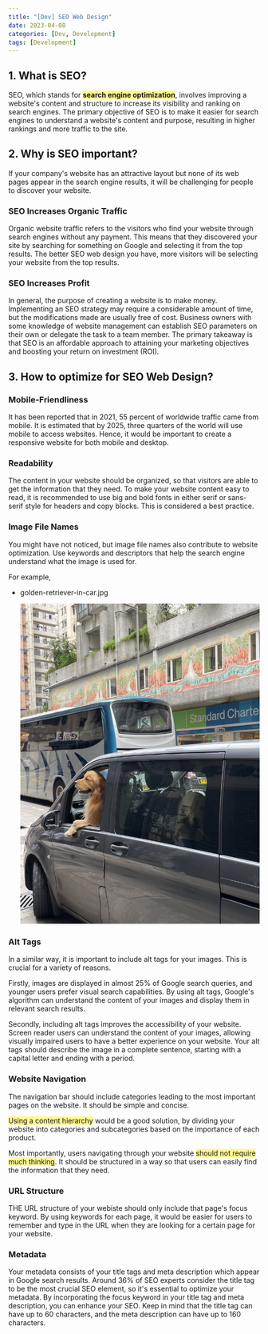 ```yaml
---
title: "[Dev] SEO Web Design"
date: 2023-04-08
categories: [Dev, Development]
tags: [Development]
---
```


## 1. What is SEO?

SEO, which stands for <span style="background:#fff88f">**search engine optimization**</span>, involves improving a website's content and structure to increase its visibility and ranking on search engines. The primary objective of SEO is to make it easier for search engines to understand a website's content and purpose, resulting in higher rankings and more traffic to the site.

## 2. Why is SEO important?

If your company's website has an attractive layout but none of its web pages appear in the search engine results, it will be challenging for people to discover your website.

### SEO Increases Organic Traffic

Organic website traffic refers to the visitors who find your website through search engines without any payment. This means that they discovered your site by searching for something on Google and selecting it from the top results. The better SEO web design you have, more visitors will be selecting your website from the top results.

### SEO Increases Profit

In general, the purpose of creating a website is to make money. Implementing an SEO strategy may require a considerable amount of time, but the modifications made are usually free of cost. Business owners with some knowledge of website management can establish SEO parameters on their own or delegate the task to a team member. The primary takeaway is that SEO is an affordable approach to attaining your marketing objectives and boosting your return on investment (ROI).

## 3. How to optimize for SEO Web Design?

### Mobile-Friendliness

It has been reported that in 2021, 55 percent of worldwide traffic came from mobile. It is estimated that by 2025, three quarters of the world will use mobile to access websites. Hence, it would be important to create a responsive website for both mobile and desktop.

### Readability

The content in your website should be organized, so that visitors are able to get the information that they need. To make your website content easy to read, it is recommended to use big and bold fonts in either serif or sans-serif style for headers and copy blocks. This is considered a best practice.

### Image File Names

You might have not noticed, but image file names also contribute to website optimization. Use keywords and descriptors that help the search engine understand what the image is used for.

For example,

- golden-retriever-in-car.jpg

  ![d](/assets/img/development/golden-retriever-in-car.jpg)

### Alt Tags

In a similar way, it is important to include alt tags for your images. This is crucial for a variety of reasons.

Firstly, images are displayed in almost 25% of Google search queries, and younger users prefer visual search capabilities. By using alt tags, Google's algorithm can understand the content of your images and display them in relevant search results.

Secondly, including alt tags improves the accessibility of your website. Screen reader users can understand the content of your images, allowing visually impaired users to have a better experience on your website. Your alt tags should describe the image in a complete sentence, starting with a capital letter and ending with a period.

### Website Navigation

The navigation bar should include categories leading to the most important pages on the website. It should be simple and concise.

<span style="background:#fff88f">Using a content hierarchy</span> would be a good solution, by dividing your website into categories and subcategories based on the importance of each product.

Most importantly, users navigating through your website <span style="background:#fff88f">should not require much thinking</span>. It should be structured in a way so that users can easily find the information that they need.

### URL Structure

THE URL structure of your webiste should only include that page's focus keyword. By using keywords for each page, it would be easier for users to remember and type in the URL when they are looking for a certain page for your website.

### Metadata

Your metadata consists of your title tags and meta description which appear in Google search results. Around 36% of SEO experts consider the title tag to be the most crucial SEO element, so it's essential to optimize your metadata. By incorporating the focus keyword in your title tag and meta description, you can enhance your SEO. Keep in mind that the title tag can have up to 60 characters, and the meta description can have up to 160 characters.
